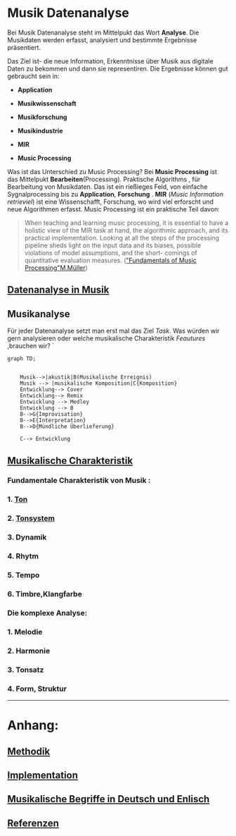 
# Musik Datenanalyse 

Bei Musik Datenanalyse steht im Mittelpukt das Wort **Analyse**. Die Musikdaten werden erfasst, analysiert und bestimmte Ergebnisse präsentiert. 

Das Ziel ist- die neue Information, Erkenntnisse über Musik aus digitale Daten zu bekommen und dann sie representiren. 
Die Ergebnisse können gut gebraucht sein in: 

- **Application**

- **Musikwissenschaft**

- **Musikforschung**

- **Musikindustrie**

- **MIR**

- **Music Processing**



Was ist das Unterschied zu Music Processing? Bei **Music Processing** ist das Mittelpukt **Bearbeiten**(Processing).   Praktische Algorithms , für Bearbeitung von Musikdaten. Das ist ein rießieges Feld, von einfache Sygnalprocessing bis zu **Application**, **Forschung** . **MIR** (*Music Information retrieviel*) ist eine Wissenschafft, Forschung, wo wird viel erforscht und neue Algorithmen erfasst. Music Processing ist ein praktische Teil davon:

> When teaching and learning music processing, it is essential to have a holistic view of the MIR task at hand, the algorithmic approach, and its practical implementation. Looking at all the steps of the processing pipeline sheds light on the input data and its biases, possible violations of model assumptions, and the short- comings of quantitative evaluation measures.
(["Fundamentals of Music Processing"M.Müller](https://www.audiolabs-erlangen.de/fau/professor/mueller/bookFMP))



##  [Datenanalyse in Musik](datenanalyse_musik.md)

##  Musikanalyse

Für jeder Datenanalyse setzt man erst mal das Ziel *Task*. Was würden wir gern analysieren oder  welche musikalische Charakteristik *Feautures* ,brauchen wir? 
´

```mermaid
graph TD;


    Musik-->|akustik|B(Musikalische Erreignis)
    Musik --> |musikalische Komposition|C{Komposition}
    Entwicklung--> Cover
    Entwicklung--> Remix
    Entwicklung --> Medley
    Entwicklung --> B
    B-->G{Improvisation}
    B-->E{Interpretation}
    B-->D{Mündliche Überlieferung}

    C--> Entwicklung

```

## [Musikalische  Charakteristik](musik_charakteristik.md)

### Fundamentale Charakteristik von Musik : 
### 1.  [Ton](musik_datenanalyse/ton.md)
  
### 2. [Tonsystem](musik_datenanalyse/tonsystem.md)

### 3.  Dynamik

### 4.  Rhytm

### 5. Tempo

### 6.  Timbre,Klangfarbe

### Die komplexe Analyse: 

### 1.  Melodie

### 2.   Harmonie
### 3. Tonsatz

### 4. Form, Struktur

----
# Anhang:

## [Methodik](methodik.md)
## [Implementation](implementation/mathematik.md)

## [Musikalische Begriffe in Deutsch und Enlisch](begriffe.md)
## [Referenzen](Quellen.md)

